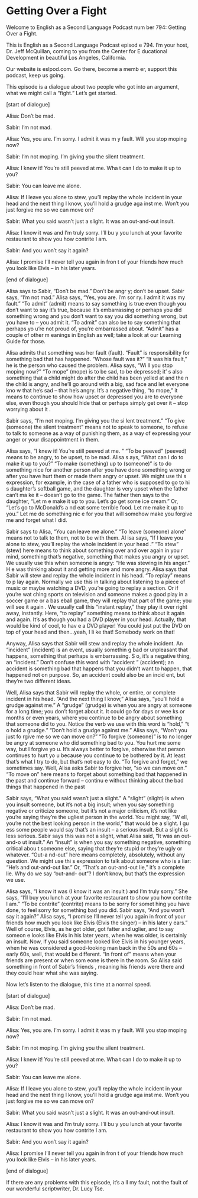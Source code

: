 # Getting Over a Fight

Welcome to English as a Second Language Podcast num ber 794: Getting Over a Fight.

This is English as a Second Language Podcast episod e 794.  I’m your host, Dr. Jeff McQuillan, coming to you from the Center for E ducational Development in beautiful Los Angeles, California.

Our website is eslpod.com.  Go there, become a memb er, support this podcast, keep us going.

This episode is a dialogue about two people who got  into an argument, what we might call a “fight.”  Let’s get started.

[start of dialogue]

Alisa:  Don’t be mad.

Sabir:  I’m not mad.

Alisa:  Yes, you are.  I’m sorry.  I admit it was m y fault.  Will you stop moping now?

Sabir:  I’m not moping.  I’m giving you the silent treatment.

Alisa:  I knew it!  You’re still peeved at me.  Wha t can I do to make it up to you?

Sabir:  You can leave me alone.

Alisa:  If I leave you alone to stew, you’ll replay  the whole incident in your head and the next thing I know, you’ll hold a grudge aga inst me.  Won’t you just forgive me so we can move on?

Sabir:  What you said wasn’t just a slight.  It was  an out-and-out insult.

Alisa:  I know it was and I’m truly sorry.  I’ll bu y you lunch at your favorite restaurant to show you how contrite I am.

Sabir:  And you won’t say it again?

Alisa:  I promise I’ll never tell you again in fron t of your friends how much you look like Elvis – in his later years.

[end of dialogue]

Alisa says to Sabir, “Don’t be mad.”  Don’t be angr y; don’t be upset.  Sabir says, “I’m not mad.”  Alisa says, “Yes, you are.  I’m sor ry.  I admit it was my fault.”  “To admit” (admit) means to say something is true even though you don’t want to say it’s true, because it’s embarrassing or perhaps you  did something wrong and you don’t want to say you did something wrong, but you have to – you admit it.  “To admit” can also be to say something that perhaps yo u’re not proud of, you’re embarrassed about.  “Admit” has a couple of other m eanings in English as well; take a look at our Learning Guide for those.

Alisa admits that something was her fault (fault).  “Fault” is responsibility for something bad that has happened.  “Whose fault was it?”  “It was his fault,” he is the person who caused the problem.  Alisa says, “Wi ll you stop moping now?” “To mope” (mope) is to be sad, to be depressed; it’ s also something that a child might do after the child has been yelled at and the n the child is angry, and he’ll go around with a big, sad face and let everyone kno w that he’s sad – that he’s angry.  It’s a negative thing, “to mope,” it means to continue to show how upset or depressed you are to everyone else, even though you should hide that or perhaps simply get over it – stop worrying about it .

Sabir says, “I’m not moping.  I’m giving you the si lent treatment.”  “To give (someone) the silent treatment” means not to speak to someone, to refuse to talk to someone as a way of punishing them, as a way of expressing your anger or your disappointment in them.

Alisa says, “I knew it!  You’re still peeved at me. ”  “To be peeved” (peeved) means to be angry, to be upset, to be mad.  Alisa s ays, “What can I do to make it up to you?”  “To make (something) up to (someone)” is to do something nice for another person after you have done something wrong or after you have hurt them or made them angry or upset.  We might use thi s expression, for example, in the case of a father who is supposed to go to hi s daughter’s softball game, and the daughter is very upset when the father can’t ma ke it – doesn’t go to the game.  The father then says to the daughter, “Let m e make it up to you.  Let’s go get some ice cream.”  Or, “Let’s go to McDonald’s a nd eat some terrible food. Let me make it up to you.”  Let me do something nic e for you that will somehow make you forgive me and forget what I did.

Sabir says to Alisa, “You can leave me alone.”  “To  leave (someone) alone” means not to talk to them, not to be with them.  Al isa says, “If I leave you alone to stew, you’ll replay the whole incident in your head .”  “To stew” (stew) here means to think about something over and over again in you r mind, something that’s negative, something that makes you angry or upset.  We usually use this when someone is angry: “He was stewing in his anger.”  H e was thinking about it and getting more and more angry.  Alisa says that Sabir  will stew and replay the whole incident in his head.  “To replay” means to p lay again.  Normally we use this in talking about listening to a piece of music  or maybe watching a DVD, you’re going to replay a section.  Or if you’re wat ching sports on television and someone makes a good play in a soccer game or a bas eball game, they will replay that part of the game; you will see it again .  We usually call this “instant replay,” they play it over right away, instantly.  Here, “to replay” something means to think about it again and again.  It’s as though you had a DVD player in your head.  Actually, that would be kind of cool, to hav e a DVD player!  You could just put the DVD on top of your head and then…yeah, I li ke that!  Somebody work on that!

Anyway, Alisa says that Sabir will stew and replay the whole incident.  An “incident” (incident) is an event, usually somethin g bad or unpleasant that happens, something that perhaps is embarrassing.  S o, it’s a negative thing, an “incident.”  Don’t confuse this word with “accident ” (accident); an accident is something bad that happens that you didn’t want to happen, that happened not on purpose.  So, an accident could also be an incid ent, but they’re two different ideas.

Well, Alisa says that Sabir will replay the whole, or entire, or complete incident in his head.  “And the next thing I know,” Alisa says,  “you’ll hold a grudge against me.”  A “grudge” (grudge) is when you are angry at someone for a long time; you don’t forget about it.  It could go for days or wee ks or months or even years, where you continue to be angry about something that  someone did to you. Notice the verb we use with this word is “hold,” “t o hold a grudge.”  “Don’t hold a grudge against me.”  Alisa says, “Won’t you just fo rgive me so we can move on?” “To forgive (someone)” is to no longer be angry at someone who did something bad to you.  You hurt me some way, but I forgive yo u.  It’s always better to forgive, otherwise that person continues to hurt yo u because you continue to be bothered by it.  At least that’s what I try to do, but that’s not easy to do.  “To forgive and forget,” we sometimes say.  Well, Alisa  asks Sabir to forgive her, “so we can move on.”  “To move on” here means to forget  about something bad that happened in the past and continue forward – continu e without thinking about the bad things that happened in the past

Sabir says, “What you said wasn’t just a slight.”  A “slight” (slight) is when you insult someone, but it’s not a big insult; when you  say something negative or criticize someone, but it’s not a major criticism, it’s not like you’re saying they’re the ugliest person in the world.  You might say, “W ell, you’re not the best looking person in the world,” that would be a slight.  I gu ess some people would say that’s an insult – a serious insult.  But a slight is less serious.  Sabir says this was not a slight, what Alisa said, “It was an out-and-o ut insult.”  An “insult” is when you say something negative, something critical abou t someone else, saying that they’re stupid or they’re ugly or whatever.  “Out-a nd-out” here means completely, absolutely, without any question.  We might use thi s expression to talk about someone who is a liar: “He’s and out-and-out liar.”   Or, “That’s an out-and-out lie,” it’s a complete lie.  Why do we say “out-and- out”?  I don’t know, but that’s the expression we use.

Alisa says, “I know it was (I know it was an insult ) and I’m truly sorry.”  She says, “I’ll buy you lunch at your favorite restaurant to show you how contrite I am.”  “To be contrite” (contrite) means to be sorry for somet hing you have done, to feel sorry for something bad you did.  Sabir says, “And you won’t say it again?”  Alisa says, “I promise I’ll never tell you again in front  of your friends how much you look like Elvis (Elvis the singer) – in his later y ears.”  Well of course, Elvis, as he got older, got fatter and uglier, and to say someon e looks like Elvis in his later years, when he was older, is certainly an insult.  Now, if you said someone looked like Elvis in his younger years, when he was  considered a good-looking man back in the 50s and 60s – early 60s, well, that  would be different.  “In front of” means when your friends are present or when som eone is there in the room. So Alisa said something in front of Sabir’s friends , meaning his friends were there and they could hear what she was saying.

Now let’s listen to the dialogue, this time at a normal speed.

[start of dialogue]

Alisa:  Don’t be mad.

Sabir:  I’m not mad.

Alisa:  Yes, you are.  I’m sorry.  I admit it was m y fault.  Will you stop moping now?

Sabir:  I’m not moping.  I’m giving you the silent treatment.

Alisa:  I knew it!  You’re still peeved at me.  Wha t can I do to make it up to you?

 Sabir:  You can leave me alone.

Alisa:  If I leave you alone to stew, you’ll replay  the whole incident in your head and the next thing I know, you’ll hold a grudge aga inst me.  Won’t you just forgive me so we can move on?

Sabir:  What you said wasn’t just a slight.  It was  an out-and-out insult.

Alisa:  I know it was and I’m truly sorry.  I’ll bu y you lunch at your favorite restaurant to show you how contrite I am.

Sabir:  And you won’t say it again?

Alisa:  I promise I’ll never tell you again in fron t of your friends how much you look like Elvis – in his later years.

[end of dialogue]

If there are any problems with this episode, it’s a ll my fault, not the fault of our wonderful scriptwriter, Dr. Lucy Tse.





